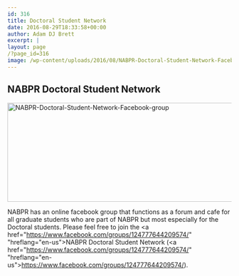 ```yaml
---
id: 316
title: Doctoral Student Network
date: 2016-08-29T18:33:58+00:00
author: Adam DJ Brett
excerpt: |
layout: page
/?page_id=316
image: /wp-content/uploads/2016/08/NABPR-Doctoral-Student-Network-Facebook-group-1568x580.jpg
---
```

## NABPR Doctoral Student Network

[<img class="alignnone size-large wp-image-317" src="http://3.83.244.150/wp-content/uploads/2016/08/NABPR-Doctoral-Student-Network-Facebook-group-1024x379.jpg" alt="NABPR-Doctoral-Student-Network-Facebook-group" width="600" height="222" srcset="http://3.83.244.150/wp-content/uploads/2016/08/NABPR-Doctoral-Student-Network-Facebook-group-1024x379.jpg 1024w, http://3.83.244.150/wp-content/uploads/2016/08/NABPR-Doctoral-Student-Network-Facebook-group-300x111.jpg 300w, http://3.83.244.150/wp-content/uploads/2016/08/NABPR-Doctoral-Student-Network-Facebook-group-768x284.jpg 768w, http://3.83.244.150/wp-content/uploads/2016/08/NABPR-Doctoral-Student-Network-Facebook-group-1568x580.jpg 1568w" sizes="(max-width: 600px) 100vw, 600px" />](http://3.83.244.150/wp-content/uploads/2016/08/NABPR-Doctoral-Student-Network-Facebook-group.jpg)

NABPR has an online facebook group that functions as a forum and cafe for all graduate students who are part of NABPR but most especially for the Doctoral students. Please feel free to join the <a href="https://www.facebook.com/groups/124777644209574/" "hreflang="en-us">NABPR Doctoral Student Network</a> (<a href="https://www.facebook.com/groups/124777644209574/" "hreflang="en-us">https://www.facebook.com/groups/124777644209574/</a>).

&nbsp;